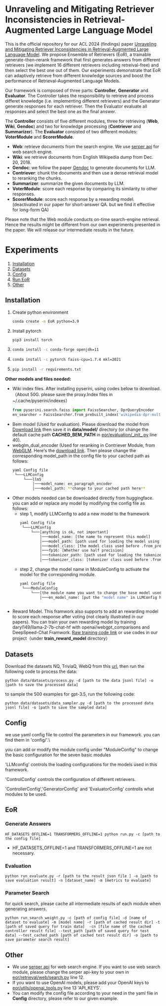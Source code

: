 # Unraveling and Mitigating Retriever Inconsistencies in Retrieval-Augmented Large Language Model
This is the official repository for our ACL 2024 (findings) paper [Unraveling and Mitigating Retriever Inconsistencies in Retrieval-Augmented Large Language Model](https://arxiv.org/abs/2405.20680). We propose Ensemble of Retrievers (EoR), a trainable generate-then-rerank framework that first generates answers from different retrievers (we implement 16 different retrievers including retreival-free) and then select the best one out of them. Our experiments demonstrate that EoR can adaptively retrieve from different knowledge sources and boost the performance of Retrieval-Augmented Language Models.

Our framework is composed of three parts: **Controller**, **Generator** and **Evaluator**. The Controller takes the responsibility to retrieve and process differet knowledge (i.e. implementing different retrievers) and the Generator generate responses for each retriever. Then the Evaluator evaluate all responses and select the best one as the final answer. 

The **Controller** consists of five different modules, three for retrieving (**Web**, **Wiki**, **Gendoc**) and two for knowledge processing (**Contriever** and **Summarizer**). The **Evaluator** consisted of two different modules: **VoterModule** and **ScorerModule**.
- **Web**: retrieve documents from the search engine. We use [serper api](https://serper.dev/) for web search engine.
- **Wiki**: we retrieve documents from English Wikipedia dump from Dec. 20, 2018.
- **Gendoc**: we follow the paper [Gendoc](https://arxiv.org/abs/2209.10063) to generate documents for LLM.
- **Contriever**: chunk the documents and then use a dense retrieval model to reranking the chunks.
- **Summarizer**: summarize the given documents by LLM.
- **VoterModule**: score each response by comparing its similarity to other responses.
- **ScorerModule**: score each response by a rewarding model. (deactivated in our paper for short-answer QA. but we find it effective for long-form QA)

Please note that the Web module conducts on-time search-engine retrieval. Hence the results might be different from our own experiments presented in the paper. We will release our intermediate results in the future.



# Experiments
1. [Installation](#Installation)
2. [Datasets](#Datasets)
3. [Config](#Config)
4. [Run EoR](#EoR)
5. [Other](#Other)

## Installation
1. Create python environment
    ```bash
    conda create -n EoR python=3.9
    ```
2. Install pytorch
    ```bash
    pip3 install torch
    ```
3. 
    ```bash
    conda install -c conda-forge openjdk=11
    ```
4. 
    ```bash
    conda install -c pytorch faiss-cpu=1.7.4 mkl=2021
    ```
5. 
    ```bash
    pip install -r requirements.txt
    ```

**Other models and files needed:**

  -	Wiki index files. After installing pyserini, using codes below to download.（About 50G. please save the proxy.Index files in ~/.cache/pyserini/indexes）
    ```python
    from pyserini.search.faiss import FaissSearcher, DprQueryEncoder
    en_searcher = FaissSearcher.from_prebuilt_index('wikipedia-dpr-multi-bf', DprQueryEncoder('facebook/dpr-question_encoder-multiset-base'))
    ```
  - Bem model (Used for evaluation). Please download the model from [Download link](https://tfhub.dev/google/answer_equivalence/bem/1) then save it in **data/model/** directory (or change the default cache path **CACHED_BEM_PATH** in [eor/evaluation/\__init__.py](https://github.com/mingdali6717/Ensemble-of-Retrievers/blob/master/eor/evaluation/__init__.py) line 40). 
  - webglm_dual_encoder (Used for reranking in Contriever Module, from [WebGLM](https://github.com/THUDM/WebGLM). Here's the [download link](https://cloud.tsinghua.edu.cn/d/bc96946dd9a14c84b8d4/). Then please change the corresponding model_path in the config file to your cached path as follows:
    ```bash
    yaml Config file
     └───LLMConfig
         └───llm5
             │───model_name: en_paragraph_encoder
             │───model_path: **change to your cached path here**
    ```
- Other models needed can be downloaded directly from huggingface. you can add or replace any model by modifying the config file as follows:
  - step 1, modify LLMConfig to add a new model to the framework
    ```bash
    yaml Config file
     └───LLMConfig
         └───[anything is ok, not important]
             │───model_name: [the name to represent this model]
             │───model_path: [path used for loading the model using .from_pretrained in huggingface]
             │───model_class: [the model class used before .from_pretrained in huggingface, such as 'AutoModel']
             │───fp16: [Whether use half precision]
             │───tokenizer_path: [path used for loading the tokenizer using .from_pretrained in huggingface]
             │───tokenizer_class: [tokenizer class used before .from_pretrained in huggingface]
    ```
  - step 2, change the model name in ModuleConfig to activate the model for the corresponding module.
    ```bash
    yaml Config file
     └───ModuleConfig
         └───[the module name you want to change the base model used]
             │───en_model_name: [put the "model name" in LLMConfig here]
             
    ```
- Reward Model. This framwork also supports to add an rewarding model to score each response after voting (not clearly illustrated in our papers). You can train your own rewarding model by  training daryl149/llama-2-7b-chat-hf with openai/webgpt_comparisons and DeepSpeed-Chat Framwork. [Raw training code link](https://github.com/microsoft/DeepSpeedExamples/tree/master/applications/DeepSpeed-Chat/training/step2_reward_model_finetuning) or use codes in our project（under **train_reward_model** directory）
  



## Datasets
Download the datasets NQ, TriviaQ, WebQ from this [url](https://drive.google.com/drive/folders/1lFFTklW_0HuR53hLpFdLClgfSAhXn_2f), then run the following code to process the data:
```
python data/datasets/process.py -d [path to the data jsonl file] -o [path to save the processed data]
```
to sample the 500 examples for gpt-3.5, run the following code:
```
python data/datasets/data_sampler.py -d [path to the processed data jsonl file] -o [path to save the sampled data]
```
## Config
we use yaml config file to control the parameters in our framework. you can find them in 'config/'.\

you can add or modify the module config under "ModuleConfig" to change the basic configuration for the seven basic modules

'LLMconfig' controls the loading configurations for the models used in this framework.

'ControlConfig' controls the configuration of different retrievers.

'ControllerConfig','GeneratorConfig' and 'EvaluatorConfig' controlls what modules to be used.


## EoR
### Generate Answers
```
HF_DATASETS_OFFLINE=1 TRANSFORMERS_OFFLINE=1 python run.py -c [path to the config file]
```

- HF_DATASETS_OFFLINE=1 and TRANSFORMERS_OFFLINE=1 are not necessary.
### Evaluation
```
python run_evaluate.py -r [path to the result json file ] -o [path to save evaluation result] -n [dataset_name] -m [metrics to evaluate]
```
### Parameter Search
for quick search, please cache all intermediate results of each module when generating answers. 
```
python run_search_weight.py -c [path of config file] -d [name of dataset to evaluate] -m [model name] -r [path of cached result dir] -t [path of saved query for train data]  -cn [file name of the cached controller result file] --test_path [path of saved query for test data] --test_cached_path [path of cached test result dir] -o [path to save parameter search result] 
```
## Other
- We use [serper api](https://serper.dev/) for web search engine. If you want to use web search module, please change the serper api-key to your own in [eor/retrieval/web/search.py](https://github.com/mingdali6717/Ensemble-of-Retrievers/blob/master/eor/retrieval/web/search.py) line 12.
- If you want to use OpenAI models, please add your OpenAI keys to [eor/utils/openai_tools.py](https://github.com/mingdali6717/Ensemble-of-Retrievers/blob/master/eor/utils/openai_tools.py) line 13 'API_KEYS'.
- You can modify the config file according to your need in the yaml file in **Config** directory, please refer to our given example.



